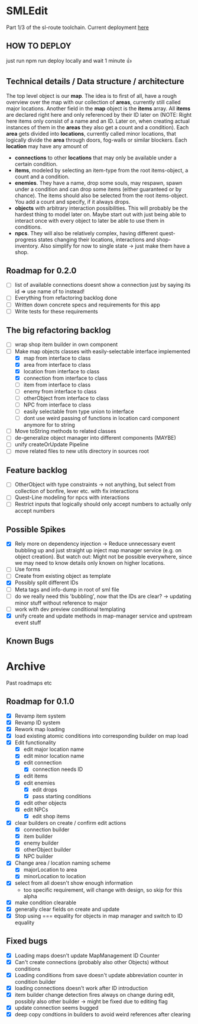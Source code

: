 # SMLEdit
Part 1/3 of the sl-route toolchain. Current deployment [here](https://0815sailsman.github.io/sml-edit/)

## HOW TO DEPLOY
just run
  npm run deploy
locally and wait 1 minute :thumbsup:

## Technical details / Data structure / architecture
The top level object is our **map**.
The idea is to first of all, have a rough overview over the map with our collection of **areas**, currently still called major locations.
Another field in the **map** object is the **items** array. All **items** are declared right here and only referenced by their ID later on
(NOTE: Right here items only consist of a name and an ID. Later on, when creating actual instances of them in the **areas** they also get a count and a condition).
Each **area** gets divided into **locations**, currently called minor locations, that logically divide the **area** through doors, fog-walls or similar blockers.
Each **location** may have any amount of
 - **connections** to other **locations** that may only be available under a certain condition.
 - **items**, modeled by selecting an item-type from the root items-object, a count and a condition.
 - **enemies**. They have a name, drop some souls, may respawn, spawn under a condition and can drop some items (either guaranteed or by chance). The items should also be selected from the root items-object. You add a count and specify, if it always drops.
 - **objects** with arbitrary interaction possibilities. This will probably be the hardest thing to model later on. Maybe start out with just being able to interact once with every object to later be able to use them in conditions.
 - **npcs**. They will also be relatively complex, having different quest-progress states changing their locations, interactions and shop-inventory. Also simplify for now to single state -> just make them have a shop.

## Roadmap for 0.2.0
 - [ ] list of available connections doesnt show a connection just by saying its id => use name of to instead!
 - [ ] Everything from refactoring backlog done
 - [ ] Written down concrete specs and requirements for this app
 - [ ] Write tests for these requirements

## The big refactoring backlog
- [ ] wrap shop item builder in own component
- [ ] Make map objects classes with easily-selectable interface implemented
  - [x] map from interface to class
  - [x] area from interface to class
  - [x] location from interface to class
  - [x] connection from interface to class
  - [ ] item from interface to class
  - [ ] enemy from interface to class
  - [ ] otherObject from interface to class
  - [ ] NPC from interface to class
  - [ ] easily selectable from type union to interface
  - [ ] dont use weird passing of functions in location card component anymore for to string
- [ ] Move toString methods to related classes
- [ ] de-generalize object manager into different components (MAYBE)
- [ ] unify createOrUpdate Pipeline
- [ ] move related files to new utils directory in sources root

## Feature backlog
- [ ] OtherObject with type constraints -> not anything, but select from collection of bonfire, lever etc. with fix interactions
- [ ] Quest-Line modeling for npcs with interactions
- [ ] Restrict inputs that logically should only accept numbers to actually only accept numbers

## Possible Spikes
- [x] Rely more on dependency injection -> Reduce unnecessary event bubbling up and just straight up inject map manager service (e.g. on object creation). But watch out: Might not be possible everywhere, since we may need to know details only known on higher locations.
- [ ] Use forms
- [ ] Create from existing object as template
- [x] Possibly split different IDs
- [ ] Meta tags and info-dump in root of sml file
- [ ] do we really need this 'bubbling', now that the IDs are clear? -> updating minor stuff without reference to major
- [ ] work with dev preview conditional templating
- [x] unify create and update methods in map-manager service and upstream event stuff

## Known Bugs


# Archive
Past roadmaps etc

## Roadmap for 0.1.0
- [x] Revamp item system
- [x] Revamp ID system
- [x] Rework map loading
- [x] load existing atomic conditions into corresponding builder on map load
- [x] Edit functionality
  - [x] edit major location name
  - [x] edit minor location name
  - [x] edit connection
    - [x] connection needs ID
  - [x] edit items
  - [x] edit enemies
    - [x] edit drops
    - [x] pass starting conditions
  - [x] edit other objects
  - [x] edit NPCs
    - [x] edit shop items
- [x] clear builders on create / confirm edit actions
  - [x] connection builder
  - [x] item builder
  - [x] enemy builder
  - [x] otherObject builder
  - [x] NPC builder
- [x] Change area / location naming scheme
  - [x] majorLocation to area
  - [x] minorLocation to location
- [x] select from all doesn't show enough information
  - too specific requirement, will change with design, so skip for this alpha
- [x] make condition clearable
- [x] generally clear fields on create and update
- [x] Stop using === equality for objects in map manager and switch to ID equality

## Fixed bugs
- [x] Loading maps doesn't update MapManagement ID Counter
- [x] Can't create connections (probably also other Objects) without conditions
- [x] Loading conditions from save doesn't  update abbreviation counter in condition builder
- [x] loading connections doesn't work after ID introduction
- [x] item builder change detection fires always on change during edit, possibly also other builder -> might be fixed due to editing flag
- [x] update connection seems bugged
- [x] deep copy condtions in builders to avoid weird references after clearing
